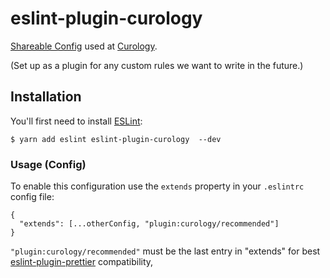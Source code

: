 # eslint-plugin-curology

[Shareable Config](https://eslint.org/docs/developer-guide/shareable-configs) used at [Curology](https://curology.com/).

(Set up as a plugin for any custom rules we want to write in the future.)

## Installation

You'll first need to install [ESLint](http://eslint.org):

```
$ yarn add eslint eslint-plugin-curology  --dev
```

### Usage (Config)

To enable this configuration use the `extends` property in your `.eslintrc` config file:

```
{
  "extends": [...otherConfig, "plugin:curology/recommended"]
}
```

`"plugin:curology/recommended"` must be the last entry in "extends" for best [eslint-plugin-prettier](https://github.com/prettier/eslint-plugin-prettier/blob/1f206661b8e197e6753b772509028c34f954b42a/README.md#recommended-configuration) compatibility,
